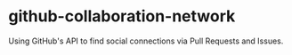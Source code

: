 # github-collaboration-network
Using GitHub's API to find social connections via Pull Requests and Issues.
